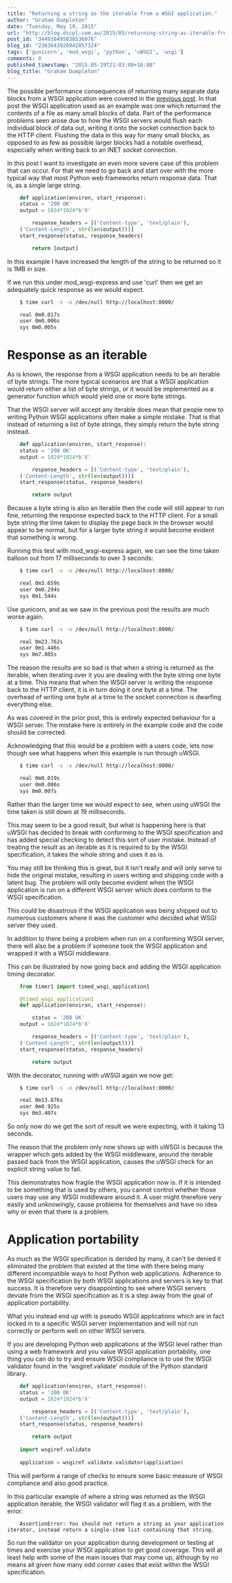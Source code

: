 ```yaml
---
title: "Returning a string as the iterable from a WSGI application."
author: "Graham Dumpleton"
date: "Tuesday, May 19, 2015"
url: "http://blog.dscpl.com.au/2015/05/returning-string-as-iterable-from-wsgi.html"
post_id: "344938495038536076"
blog_id: "2363643920942057324"
tags: ['gunicorn', 'mod_wsgi', 'python', 'uWSGI', 'wsgi']
comments: 0
published_timestamp: "2015-05-19T21:03:00+10:00"
blog_title: "Graham Dumpleton"
---
```


The possible performance consequences of returning many separate data blocks from a WSGI application were covered in the [previous post](/posts/2015/05/effects-of-yielding-multiple-blocks-in/). In that post the WSGI application used as an example was one which returned the contents of a file as many small blocks of data. Part of the performance problems seen arose due to how the WSGI servers would flush each individual block of data out, writing it onto the socket connection back to the HTTP client. Flushing the data in this way for many small blocks, as opposed to as few as possible larger blocks had a notable overhead, especially when writing back to an INET socket connection.

In this post I want to investigate an even more severe case of this problem that can occur. For that we need to go back and start over with the more typical way that most Python web frameworks return response data. That is, as a single large string.

```python
    def application(environ, start_response):  
    status = '200 OK'  
    output = 1024*1024*b'X'

        response_headers = [('Content-type', 'text/plain'),  
    ('Content-Length', str(len(output)))]  
    start_response(status, response_headers)

        return [output]
```

In this example I have increased the length of the string to be returned so it is 1MB in size.

If we run this under mod\_wsgi-express and use 'curl' then we get an adequately quick response as we would expect.

```bash
    $ time curl -s -o /dev/null http://localhost:8000/

    real 0m0.017s  
    user 0m0.006s  
    sys 0m0.005s
```

# Response as an iterable

As is known, the response from a WSGI application needs to be an iterable of byte strings. The more typical scenarios are that a WSGI application would return either a list of byte strings, or it would be implemented as a generator function which would yield one or more byte strings.

That the WSGI server will accept any iterable does mean that people new to writing Python WSGI applications often make a simple mistake. That is that instead of returning a list of byte strings, they simply return the byte string instead.

```python
    def application(environ, start_response):  
    status = '200 OK'  
    output = 1024*1024*b'X'

        response_headers = [('Content-type', 'text/plain'),  
    ('Content-Length', str(len(output)))]  
    start_response(status, response_headers)

        return output
```

Because a byte string is also an iterable then the code will still appear to run fine, returning the response expected back to the HTTP client. For a small byte string the time taken to display the page back in the browser would appear to be normal, but for a larger byte string it would become evident that something is wrong.

Running this test with mod\_wsgi-express again, we can see the time taken balloon out from 17 milliseconds to over 3 seconds:

```bash
    $ time curl -s -o /dev/null http://localhost:8000/

    real 0m3.659s  
    user 0m0.294s  
    sys 0m1.544s
```

Use gunicorn, and as we saw in the previous post the results are much worse again.

```bash
    $ time curl -s -o /dev/null http://localhost:8000/

    real 0m23.762s  
    user 0m1.446s  
    sys 0m7.085s
```

The reason the results are so bad is that when a string is returned as the iterable, when iterating over it you are dealing with the byte string one byte at a time. This means that when the WSGI server is writing the response back to the HTTP client, it is in turn doing it one byte at a time. The overhead of writing one byte at a time to the socket connection is dwarfing everything else.

As was covered in the prior post, this is entirely expected behaviour for a WSGI server. The mistake here is entirely in the example code and the code should be corrected.

Acknowledging that this would be a problem with a users code, lets now though see what happens when this example is run through uWSGI.

```bash
    $ time curl -s -o /dev/null http://localhost:8000/

    real 0m0.019s  
    user 0m0.006s  
    sys 0m0.007s
```

Rather than the larger time we would expect to see, when using uWSGI the time taken is still down at 19 milliseconds.

This may seem to be a good result, but what is happening here is that uWSGI has decided to break with conforming to the WSGI specification and has added special checking to detect this sort of user mistake. Instead of treating the result as an iterable as it is required to by the WSGI specification, it takes the whole string and uses it as is.

You may still be thinking this is great, but it isn't really and will only serve to hide the original mistake, resulting in users writing and shipping code with a latent bug. The problem will only become evident when the WSGI application is run on a different WSGI server which does conform to the WSGI specification.

This could be disastrous if the WSGI application was being shipped out to numerous customers where it was the customer who decided what WSGI server they used.

In addition to there being a problem when run on a conforming WSGI server, there will also be a problem if someone took the WSGI application and wrapped it with a WSGI middleware.

This can be illustrated by now going back and adding the WSGI application timing decorator.

```python
    from timer1 import timed_wsgi_application1

    @timed_wsgi_application1  
    def application(environ, start_response):

        status = '200 OK'  
    output = 1024*1024*b'X'

        response_headers = [('Content-type', 'text/plain'),  
    ('Content-Length', str(len(output)))]  
    start_response(status, response_headers)

        return output
```

With the decorator, running with uWSGI again we now get:

```bash
    $ time curl -s -o /dev/null http://localhost:8000/

    real 0m13.876s  
    user 0m0.925s  
    sys 0m3.407s
```

So only now do we get the sort of result we were expecting, with it taking 13 seconds.

The reason that the problem only now shows up with uWSGI is because the wrapper which gets added by the WSGI middleware, around the iterable passed back from the WSGI application, causes the uWSGI check for an explicit string value to fail.

This demonstrates how fragile the WSGI application now is. If it is intended to be something that is used by others, you cannot control whether those users may use any WSGI middleware around it. A user might therefore very easily and unknowingly, cause problems for themselves and have no idea why or even that there is a problem.

# Application portability

As much as the WSGI specification is derided by many, it can't be denied it eliminated the problem that existed at the time with there being many different incompatible ways to host Python web applications. Adherence to the WSGI specification by both WSGI applications and servers is key to that success. It is therefore very disappointing to see where WSGI servers deviate from the WSGI specification as it is a step away from the goal of application portability.

What you instead end up with is pseudo WSGI applications which are in fact locked in to a specific WSGI server implementation and will not run correctly or perform well on other WSGI servers.

If you are developing Python web applications at the WSGI level rather than using a web framework and you value WSGI application portability, one thing you can do to try and ensure WSGI compliance is to use the WSGI validator found in the 'wsgiref.validate' module of the Python standard library.

```python
    def application(environ, start_response):  
    status = '200 OK'  
    output = 1024*1024*b'X'

        response_headers = [('Content-type', 'text/plain'),  
    ('Content-Length', str(len(output)))]  
    start_response(status, response_headers)

        return output  
    
    import wsgiref.validate  
    
    application = wsgiref.validate.validator(application)
```

This will perform a range of checks to ensure some basic measure of WSGI compliance and also good practice.

In this particular example of where a string was returned as the WSGI application iterable, the WSGI validator will flag it as a problem, with the error:

```
    AssertionError: You should not return a string as your application iterator, instead return a single-item list containing that string.
```

So run the validator on your application during development or testing at times and exercise your WSGI application to get good coverage. This will at least help with some of the main issues that may come up, although by no means all given how many odd corner cases that exist within the WSGI specification.